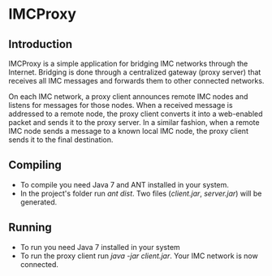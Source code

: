 IMCProxy
========

Introduction
------------

IMCProxy is a simple application for bridging IMC networks through the Internet. Bridging is done through a centralized gateway (proxy server) that receives all IMC messages and forwards them to other connected networks.

On each IMC network, a proxy client announces remote IMC nodes and listens for messages for those nodes. When a received message is addressed to a remote node, the proxy client converts it into a web-enabled packet and sends it to the proxy server. In a similar fashion, when a remote IMC node sends a message to a known local IMC node, the proxy client sends it to the final destination.


Compiling
---------

* To compile you need Java 7 and ANT installed in your system.
* In the project's folder run *ant dist*. Two files (_client.jar_, _server.jar_) will be generated.

Running
-------

* To run you need Java 7 installed in your system
* To run the proxy client run *java -jar client.jar*. Your IMC network is now connected.
